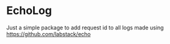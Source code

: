 # EchoLog

Just a simple package to add request id to all logs made using https://github.com/labstack/echo

